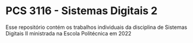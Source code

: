 # PCS 3116 - Sistemas Digitais 2
Esse repositório contém os trabalhos individuais da disciplina de Sistemas Digitais II ministrada na Escola Politécnica em 2022
